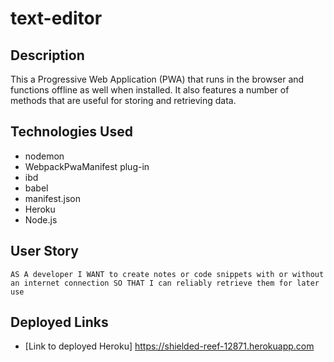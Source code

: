 # text-editor

## Description

This a Progressive Web Application (PWA) that runs in the browser and functions offline as well when installed. It also features a number of methods that are useful for storing and retrieving data.

## Technologies Used
 - nodemon
 - WebpackPwaManifest plug-in
 - ibd
 - babel
 - manifest.json
 - Heroku
 - Node.js

## User Story
``AS A developer
I WANT to create notes or code snippets with or without an internet connection
SO THAT I can reliably retrieve them for later use``

## Deployed Links

 - [Link to deployed Heroku] https://shielded-reef-12871.herokuapp.com

